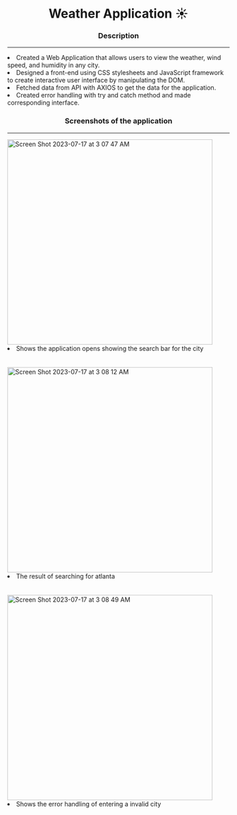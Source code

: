 <h1 align="center">Weather Application ☀️</h1>
<h3 align="center"><b>Description</b></h3>
<hr>

<li>Created a Web Application that allows users to view the weather, wind speed, and humidity in any city.</li>
<li>Designed a front-end using CSS stylesheets and JavaScript framework to create interactive user interface by manipulating the DOM.</li>
<li>Fetched data from API with AXIOS to get the data for the application.</li>
<li>Created error handling with try and catch method and made corresponding interface.</li>

<h3 align="center">Screenshots of the application</h3>
<hr>
<!-- <img align="center" alt="Coding" width="400" src="https://github.com/ZackAnsari/Weather-Application/assets/107903537/f5d36fff-6676-421c-81b5-a381eb5efafa"> -->
<img width="465" alt="Screen Shot 2023-07-17 at 3 07 47 AM" src="https://github.com/ZackAnsari/Weather-Application/assets/107903537/f5d36fff-6676-421c-81b5-a381eb5efafa">
<li>Shows the application opens showing the search bar for the city</li>
<br>
<br>
<img width="465" alt="Screen Shot 2023-07-17 at 3 08 12 AM" src="https://github.com/ZackAnsari/Weather-Application/assets/107903537/d77d3d2c-2930-4d94-8811-3878f5b863b0">
<li>The result of searching for atlanta</li>
<br>
<br>
<img width="465" alt="Screen Shot 2023-07-17 at 3 08 49 AM" src="https://github.com/ZackAnsari/Weather-Application/assets/107903537/3322b2b3-1bdf-4b8b-aa1d-48684dc0fdce">
<li>Shows the error handling of entering a invalid city</li>
